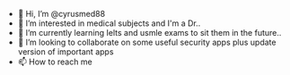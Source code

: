 - 👋 Hi, I’m @cyrusmed88
- 👀 I’m interested in medical subjects and I'm a Dr..
- 🌱 I’m currently learning Ielts and usmle exams to sit them in the future..
- 💞️ I’m looking to collaborate on some useful security apps plus update version of important apps
- 📫 How to reach me  

<!---
cyrusmed88/cyrusmed88 is a ✨ special ✨ repository because its `README.md` (this file) appears on your GitHub profile.
You can click the Preview link to take a look at your changes.
--->
